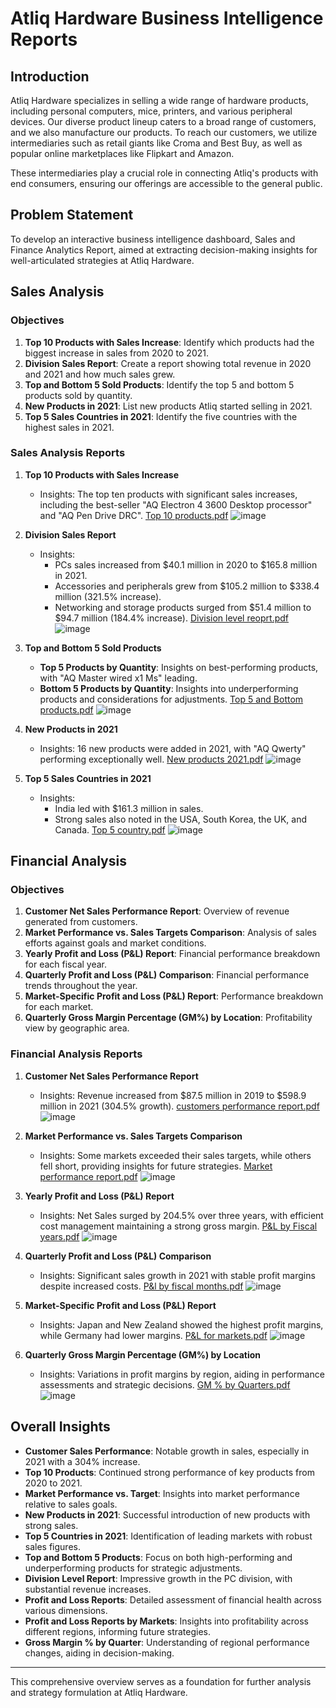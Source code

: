 # Atliq Hardware Business Intelligence Reports

## Introduction
Atliq Hardware specializes in selling a wide range of hardware products, including personal computers, mice, printers, and various peripheral devices. Our diverse product lineup caters to a broad range of customers, and we also manufacture our products. To reach our customers, we utilize intermediaries such as retail giants like Croma and Best Buy, as well as popular online marketplaces like Flipkart and Amazon.

These intermediaries play a crucial role in connecting Atliq's products with end consumers, ensuring our offerings are accessible to the general public.

## Problem Statement
To develop an interactive business intelligence dashboard, Sales and Finance Analytics Report, aimed at extracting decision-making insights for well-articulated strategies at Atliq Hardware.

## Sales Analysis

### Objectives
1. **Top 10 Products with Sales Increase**: Identify which products had the biggest increase in sales from 2020 to 2021.
2. **Division Sales Report**: Create a report showing total revenue in 2020 and 2021 and how much sales grew.
3. **Top and Bottom 5 Sold Products**: Identify the top 5 and bottom 5 products sold by quantity.
4. **New Products in 2021**: List new products Atliq started selling in 2021.
5. **Top 5 Sales Countries in 2021**: Identify the five countries with the highest sales in 2021.

### Sales Analysis Reports

1. **Top 10 Products with Sales Increase**
   - Insights: The top ten products with significant sales increases, including the best-seller "AQ Electron 4 3600 Desktop processor" and "AQ Pen Drive DRC".
     [Top 10 products.pdf](https://github.com/user-attachments/files/18296717/Top.10.Products.pdf)
     ![image](https://github.com/user-attachments/assets/2d55e208-14c9-4dce-b3f3-dfa4acf139fe)

2. **Division Sales Report**
   - Insights: 
     - PCs sales increased from $40.1 million in 2020 to $165.8 million in 2021.
     - Accessories and peripherals grew from $105.2 million to $338.4 million (321.5% increase).
     - Networking and storage products surged from $51.4 million to $94.7 million (184.4% increase).
      [Division level reoprt.pdf](https://github.com/user-attachments/files/18296720/Division.level.reoprt.pdf)
      ![image](https://github.com/user-attachments/assets/6f994ed0-d1a5-42d6-b0ed-569967bcccb5)

3. **Top and Bottom 5 Sold Products**
   - **Top 5 Products by Quantity**: Insights on best-performing products, with "AQ Master wired x1 Ms" leading.
   - **Bottom 5 Products by Quantity**: Insights into underperforming products and considerations for adjustments.
   [Top 5 and Bottom products.pdf](https://github.com/user-attachments/files/18296721/Top.5.and.Bottom.products.pdf)
   ![image](https://github.com/user-attachments/assets/5b6f676c-270e-417a-89da-b797a6f474d1)

4. **New Products in 2021**
   - Insights: 16 new products were added in 2021, with "AQ Qwerty" performing exceptionally well.
     [New products 2021.pdf](https://github.com/user-attachments/files/18296723/New.products.2021.pdf)
     ![image](https://github.com/user-attachments/assets/e7603f45-276b-4992-bc1f-5b116b42753b)

5. **Top 5 Sales Countries in 2021**
   - Insights: 
     - India led with $161.3 million in sales.
     - Strong sales also noted in the USA, South Korea, the UK, and Canada.
       [Top 5 country.pdf](https://github.com/user-attachments/files/18296724/Top.5.country.pdf)
       ![image](https://github.com/user-attachments/assets/dff05426-45f2-4c9e-b039-c6a8c4380553)


## Financial Analysis

### Objectives
1. **Customer Net Sales Performance Report**: Overview of revenue generated from customers.
2. **Market Performance vs. Sales Targets Comparison**: Analysis of sales efforts against goals and market conditions.
3. **Yearly Profit and Loss (P&L) Report**: Financial performance breakdown for each fiscal year.
4. **Quarterly Profit and Loss (P&L) Comparison**: Financial performance trends throughout the year.
5. **Market-Specific Profit and Loss (P&L) Report**: Performance breakdown for each market.
6. **Quarterly Gross Margin Percentage (GM%) by Location**: Profitability view by geographic area.

### Financial Analysis Reports

1. **Customer Net Sales Performance Report**
   - Insights: Revenue increased from $87.5 million in 2019 to $598.9 million in 2021 (304.5% growth).
     [customers performance report.pdf](https://github.com/user-attachments/files/18296729/customers.performance.report.pdf)
     ![image](https://github.com/user-attachments/assets/a21a8d6c-5b19-4d7a-bf69-f7ff73c467d3)

2. **Market Performance vs. Sales Targets Comparison**
   - Insights: Some markets exceeded their sales targets, while others fell short, providing insights for future strategies.
     [Market performance report.pdf](https://github.com/user-attachments/files/18296731/Market.performance.report.pdf)
     ![image](https://github.com/user-attachments/assets/998e9087-a701-41b3-956b-8c2b4c76b20d)

3. **Yearly Profit and Loss (P&L) Report**
   - Insights: Net Sales surged by 204.5% over three years, with efficient cost management maintaining a strong gross margin.
     [P&L by Fiscal years.pdf](https://github.com/user-attachments/files/18296732/P.L.by.Fiscal.years.pdf)
     ![image](https://github.com/user-attachments/assets/5d402efa-caff-4064-88f5-f9d590bf1559)

4. **Quarterly Profit and Loss (P&L) Comparison**
   - Insights: Significant sales growth in 2021 with stable profit margins despite increased costs.
     [P&l by fiscal months.pdf](https://github.com/user-attachments/files/18296735/P.l.by.fiscal.months.pdf)
     ![image](https://github.com/user-attachments/assets/f01b4337-f1fd-4ea2-b867-831b62213afd)

5. **Market-Specific Profit and Loss (P&L) Report**
   - Insights: Japan and New Zealand showed the highest profit margins, while Germany had lower margins.
     [P&L for markets.pdf](https://github.com/user-attachments/files/18296738/P.L.for.markets.pdf)
     ![image](https://github.com/user-attachments/assets/3742f4c5-6e0f-4f57-8a70-166caa17bde3)

6. **Quarterly Gross Margin Percentage (GM%) by Location**
   - Insights: Variations in profit margins by region, aiding in performance assessments and strategic decisions.
     [GM % by Quarters.pdf](https://github.com/user-attachments/files/18296740/GM.by.Quarters.pdf)
     ![image](https://github.com/user-attachments/assets/2c9bc2ad-fb88-4873-a2b8-0a8d870377fe)

## Overall Insights
- **Customer Sales Performance**: Notable growth in sales, especially in 2021 with a 304% increase.
- **Top 10 Products**: Continued strong performance of key products from 2020 to 2021.
- **Market Performance vs. Target**: Insights into market performance relative to sales goals.
- **New Products in 2021**: Successful introduction of new products with strong sales.
- **Top 5 Countries in 2021**: Identification of leading markets with robust sales figures.
- **Top and Bottom 5 Products**: Focus on both high-performing and underperforming products for strategic adjustments.
- **Division Level Report**: Impressive growth in the PC division, with substantial revenue increases.
- **Profit and Loss Reports**: Detailed assessment of financial health across various dimensions.
- **Profit and Loss Reports by Markets**: Insights into profitability across different regions, informing future strategies.
- **Gross Margin % by Quarter**: Understanding of regional performance changes, aiding in decision-making.

---

This comprehensive overview serves as a foundation for further analysis and strategy formulation at Atliq Hardware.

